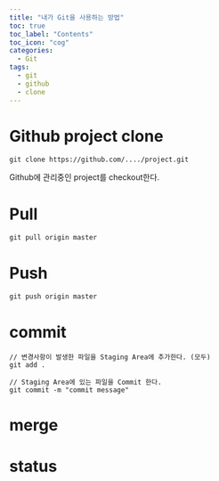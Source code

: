 ```yaml
---
title: "내가 Git을 사용하는 방법"
toc: true
toc_label: "Contents"
toc_icon: "cog"
categories:
  - Git
tags:
  - git
  - github
  - clone
---
```


# Github project clone
```
git clone https://github.com/..../project.git
```
Github에 관리중인 project를 checkout한다.

# Pull
```
git pull origin master
```

# Push
```
git push origin master
```

# commit
```
// 변경사항이 발생한 파일을 Staging Area에 추가한다. (모두)
git add .

// Staging Area에 있는 파일을 Commit 한다.
git commit -m "commit message"
```

# merge

# status